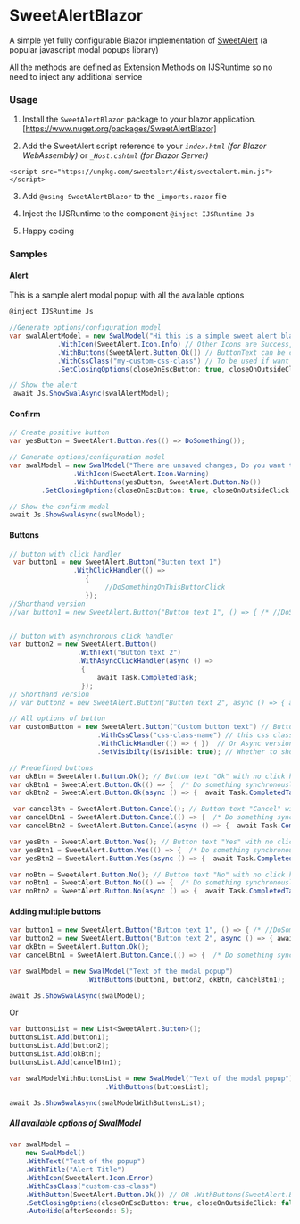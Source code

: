 # SweetAlertBlazor
A simple yet fully configurable Blazor implementation of [SweetAlert](https://sweetalert.js.org "SweetAlert") (a popular javascript modal popups library) 

All the methods are defined as Extension Methods on IJSRuntime so no need to inject any additional service

### Usage
1. Install the `SweetAlertBlazor` package to your blazor application. [https://www.nuget.org/packages/SweetAlertBlazor]

2. Add the SweetAlert script reference to your *`index.html` (for Blazor WebAssembly)* or *`_Host.cshtml` (for Blazor Server)*

`<script src="https://unpkg.com/sweetalert/dist/sweetalert.min.js"></script>`

3. Add `@using SweetAlertBlazor` to the `_imports.razor` file

4. Inject the IJSRuntime to the component `@inject IJSRuntime Js`

5. Happy coding

### Samples

#### Alert
This is a sample alert modal popup with all the available options
````csharp
@inject IJSRuntime Js

//Generate options/configuration model
var swalAlertModel = new SwalModel("Hi this is a simple sweet alert blazor text", "Alert Title")
			.WithIcon(SweetAlert.Icon.Info) // Other Icons are Success, Error and Warning
			.WithButtons(SweetAlert.Button.Ok()) // ButtonText can be configured by using overloads
			.WithCssClass("my-custom-css-class") // To be used if want additional css logic
			.SetClosingOptions(closeOnEscButton: true, closeOnOutsideClick: true);

// Show the alert
 await Js.ShowSwalAsync(swalAlertModel);
````
#### Confirm
```csharp
// Create positive button
var yesButton = SweetAlert.Button.Yes(() => DoSomething());

// Generate options/configuration model
var swalModel = new SwalModel("There are unsaved changes, Do you want to cancel the changes?", "Are you sure?")
                .WithIcon(SweetAlert.Icon.Warning)
                .WithButtons(yesButton, SweetAlert.Button.No())
		.SetClosingOptions(closeOnEscButton: true, closeOnOutsideClick: true);

// Show the confirm modal
await Js.ShowSwalAsync(swalModel);
```
#### Buttons
````csharp
// button with click handler
 var button1 = new SweetAlert.Button("Button text 1")
                .WithClickHandler(() =>
                   {
                        //DoSomethingOnThisButtonClick
                   });
//Shorthand version
//var button1 = new SweetAlert.Button("Button text 1", () => { /* //DoSomethingOnThisButtonClick */ });


// button with asynchronous click handler
var button2 = new SweetAlert.Button()
                 .WithText("Button text 2")
                 .WithAsyncClickHandler(async () =>
                  {
                      await Task.CompletedTask;
                  });
// Shorthand version
// var button2 = new SweetAlert.Button("Button text 2", async () => { await Task.CompletedTask; });

// All options of button
var customButton = new SweetAlert.Button("Custom button text") // Button text
                      .WithCssClass("css-class-name") // this css class will be applied to the button
                      .WithClickHandler(() => { })  // Or Async version .WithAsyncClickHandler(async () => { })
                      .SetVisibilty(isVisible: true); // Whether to show the button or not

// Predefined buttons
var okBtn = SweetAlert.Button.Ok(); // Button text "Ok" with no click handler
var okBtn1 = SweetAlert.Button.Ok(() => {  /* Do something synchronously */}); // Button text "Ok" with synchronous click handler
var okBtn2 = SweetAlert.Button.Ok(async () => {  await Task.CompletedTask; }); // Button text "Ok" with Asynchronous click handler

 var cancelBtn = SweetAlert.Button.Cancel(); // Button text "Cancel" with no click handler
var cancelBtn1 = SweetAlert.Button.Cancel(() => {  /* Do something synchronously */}); // Button text "Cancel" with synchronous click handler
var cancelBtn2 = SweetAlert.Button.Cancel(async () => {  await Task.CompletedTask; }); // Button text "Cancel" with Asynchronous click handler

var yesBtn = SweetAlert.Button.Yes(); // Button text "Yes" with no click handler
var yesBtn1 = SweetAlert.Button.Yes(() => {  /* Do something synchronously */}); // Button text "Yes" with synchronous click handler
var yesBtn2 = SweetAlert.Button.Yes(async () => {  await Task.CompletedTask; }); // Button text "Yes" with Asynchronous click handler

var noBtn = SweetAlert.Button.No(); // Button text "No" with no click handler
var noBtn1 = SweetAlert.Button.No(() => {  /* Do something synchronously */}); // Button text "No" with synchronous click handler
var noBtn2 = SweetAlert.Button.No(async () => {  await Task.CompletedTask; }); // Button text "No" with Asynchronous click handler
````
#### Adding multiple buttons
```csharp
var button1 = new SweetAlert.Button("Button text 1", () => { /* //DoSomethingOnThisButtonClick */ });
var button2 = new SweetAlert.Button("Button text 2", async () => { await Task.CompletedTask; });
var okBtn = SweetAlert.Button.Ok();
var cancelBtn1 = SweetAlert.Button.Cancel(() => {  /* Do something synchronously */});

var swalModel = new SwalModel("Text of the modal popup")
                   .WithButtons(button1, button2, okBtn, cancelBtn1);

await Js.ShowSwalAsync(swalModel);
```
Or
```csharp
var buttonsList = new List<SweetAlert.Button>();
buttonsList.Add(button1);
buttonsList.Add(button2);
buttonsList.Add(okBtn);
buttonsList.Add(cancelBtn1);

var swalModelWithButtonsList = new SwalModel("Text of the modal popup")
                        .WithButtons(buttonsList);

await Js.ShowSwalAsync(swalModelWithButtonsList);
```
#####  All available options of SwalModel
```csharp
var swalModel = 
	new SwalModel()
	.WithText("Text of the popup")
	.WithTitle("Alert Title")
	.WithIcon(SweetAlert.Icon.Error)
	.WithCssClass("custom-css-class")
	.WithButton(SweetAlert.Button.Ok()) // OR .WithButtons(SweetAlert.Button.Ok(), SweetAlert.Button.Cancel())
	.SetClosingOptions(closeOnEscButton: true, closeOnOutsideClick: false)
	.AutoHide(afterSeconds: 5);
```

